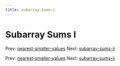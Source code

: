 ```yaml
---
title: subarray-sums-i
---
```




# Subarray Sums I

Prev:
[nearest-smaller-values](nearest-smaller-values.md)
Next: [subarray-sums-ii](subarray-sums-ii.md)

Prev:
[nearest-smaller-values](nearest-smaller-values.md)
Next: [subarray-sums-ii](subarray-sums-ii.md)
